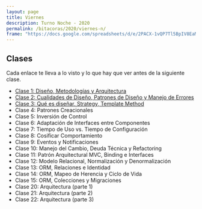 ```yaml
---
layout: page
title: Viernes
description: Turno Noche - 2020
permalink: /bitacoras/2020/viernes-n/
frame: "https://docs.google.com/spreadsheets/d/e/2PACX-1vQP7Tl5BpIV8EaMimFoOCMavEURNjtiYdGw3hOtG-_o8iz3aKnvp7Bo0oBNWsvzqNQnjQ0UZ8cFx2zL/pubhtml?gid=0&amp;single=true&amp;widget=true&amp;headers=false"
---
```


## Clases

Cada enlace te lleva a lo visto y lo que hay que ver antes de la siguiente clase.
- [Clase 1: Diseño, Metodologías y Arquitectura]({{site.baseurl}}/bitacoras/2020/viernes-n/clase-01)
- [Clase 2: Cualidades de Diseño, Patrones de Diseño y Manejo de Errores]({{site.baseurl}}/bitacoras/2020/viernes-n/clase-02)
- [Clase 3: Qué es diseñar, Strategy, Template Method]({{site.baseurl}}/bitacoras/2020/viernes-n/clase-02.5)
- Clase 4: Patrones Creacionales <!-- ({{site.baseurl}}/bitacoras/2020/viernes-n/clase-03) -->
- Clase 5: Inversión de Control <!-- ({{site.baseurl}}/bitacoras/2020/viernes-n/clase-04) -->
- Clase 6: Adaptación de Interfaces entre Componentes <!-- ({{site.baseurl}}/bitacoras/2020/viernes-n/clase-05) -->
- Clase 7: Tiempo de Uso vs. Tiempo de Configuración <!-- ({{site.baseurl}}/bitacoras/2020/viernes-n/clase-06) -->
- Clase 8: Cosificar Comportamiento <!-- ({{site.baseurl}}/bitacoras/2020/viernes-n/clase-07) -->
- Clase 9: Eventos y Notificaciones <!-- ({{site.baseurl}}/bitacoras/2020/viernes-n/clase-08) -->
- Clase 10: Manejo del Cambio, Deuda Técnica y Refactoring <!-- ({{site.baseurl}}/bitacoras/2020/viernes-n/clase-09) -->
- Clase 11: Patrón Arquitectural MVC, Binding e Interfaces <!-- ({{site.baseurl}}/bitacoras/2020/viernes-n/clase-10) -->
- Clase 12: Modelo Relacional, Normalización y Denormalización <!-- ({{site.baseurl}}/bitacoras/2020/viernes-n/clase-12) -->
- Clase 13: ORM, Relaciones e Identidad <!-- ({{site.baseurl}}/bitacoras/2020/viernes-n/clase-13) -->
- Clase 14: ORM, Mapeo de Herencia y Ciclo de Vida <!-- ({{site.baseurl}}/bitacoras/2020/viernes-n/clase-14) -->
- Clase 15: ORM, Colecciones y Migraciones <!-- ({{site.baseurl}}/bitacoras/2020/viernes-n/clase-15) -->
- Clase 20: Arquitectura (parte 1) <!-- ({{site.baseurl}}/bitacoras/2020/viernes-n/clase-20) -->
- Clase 21: Arquitectura (parte 2) <!-- ({{site.baseurl}}/bitacoras/2020/viernes-n/clase-21) -->
- Clase 22: Arquitectura (parte 3) <!-- ({{site.baseurl}}/bitacoras/2020/viernes-n/clase-22) -->
